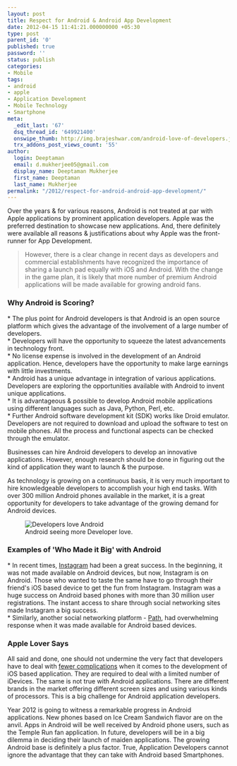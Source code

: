 ```yaml
---
layout: post
title: Respect for Android & Android App Development
date: 2012-04-15 11:41:21.000000000 +05:30
type: post
parent_id: '0'
published: true
password: ''
status: publish
categories:
- Mobile
tags:
- android
- apple
- Application Development
- Mobile Technology
- Smartphone
meta:
  _edit_last: '67'
  dsq_thread_id: '649921400'
  onswipe_thumb: http://img.brajeshwar.com/android-love-of-developers.jpg
  trx_addons_post_views_count: '55'
author:
  login: Deeptaman
  email: d.mukherjee05@gmail.com
  display_name: Deeptaman Mukherjee
  first_name: Deeptaman
  last_name: Mukherjee
permalink: "/2012/respect-for-android-android-app-development/"
---
```

<p>Over the years & for various reasons, Android is not treated at par with Apple applications by prominent application developers. Apple was the preferred destination to showcase new applications. And, there definitely were available all reasons & justifications about why Apple was the front-runner for App Development.</p>
<blockquote><p>However, there is a clear change in recent days as developers and commercial establishments have recognized the importance of sharing a launch pad equally with iOS and Android. With the change in the game plan, it is likely that more number of premium Android applications will be made available for growing android fans.</p></blockquote>
<h3>Why Android is Scoring?</h3>
<p>* The plus point for Android developers is that Android is an open source platform which gives the advantage of the involvement of a large number of developers.<br />
* Developers will have the opportunity to squeeze the latest advancements in technology front.<br />
* No license expense is involved in the development of an Android application. Hence, developers have the opportunity to make large earnings with little investments.<br />
* Android has a unique advantage in integration of various applications. Developers are exploring the opportunities available with Android to invent unique applications.<br />
* It is advantageous & possible to develop Android mobile applications using different languages such as Java, Python, Perl, etc.<br />
* Further Android software development kit (SDK) works like Droid emulator. Developers are not required to download and upload the software to test on mobile phones. All the process and functional aspects can be checked through the emulator. </p>
<p>Businesses can hire Android developers to develop an innovative applications. However, enough research should be done in figuring out the kind of application they want to launch & the purpose. </p>
<p>As technology is growing on a continuous basis, it is very much important to hire knowledgeable developers to accomplish your high end tasks. With over 300 million Android phones available in the market, it is a great opportunity for developers to take advantage of the growing demand for Android devices.</p>

<figure><img src="/static/2012/04/android-love-of-developers.jpg" alt="Developers love Android" /><br />
<figcaption>Android seeing more Developer love.</figcaption>
</figure>
<h3>Examples of 'Who Made it Big' with Android</h3>
<p>* In recent times, <a href="http://instagr.am/">Instagram</a> had been a great success. In the beginning, it was not made available on Android devices, but now, Instagram is on Android. Those who wanted to taste the same have to go through their friend's iOS based device to get the fun from Instagram. Instagram was a huge success on Android based phones with more than 30 million user registrations. The instant access to share through social networking sites made Instagram a big success.<br />
* Similarly, another social networking platform - <a href="https://path.com/">Path</a>, had overwhelming response when it was made available for Android based devices. </p>
<h3>Apple Lover Says</h3>
<p>All said and done, one should not undermine the very fact that developers have to deal with <a href="http://gigaom.com/2011/12/13/ios-enjoys-3-1-advantage-over-android-in-app-starts-revenue/">fewer complications</a> when it comes to the development of iOS based application. They are required to deal with a limited number of iDevices. The same is not true with Android applications. There are different brands in the market offering different screen sizes and using various kinds of processors. This is a big challenge for Android application developers.  </p>
<p>Year 2012 is going to witness a remarkable progress in Android applications. New phones based on Ice Cream Sandwich flavor are on the anvil. Apps in Android will be well received by Android phone users, such as the Temple Run fan application. In future, developers will be in a big dilemma in deciding their launch of maiden applications. The growing Android base is definitely a plus factor. True, Application Developers cannot ignore the advantage that they can take with Android based Smartphones.</p>
